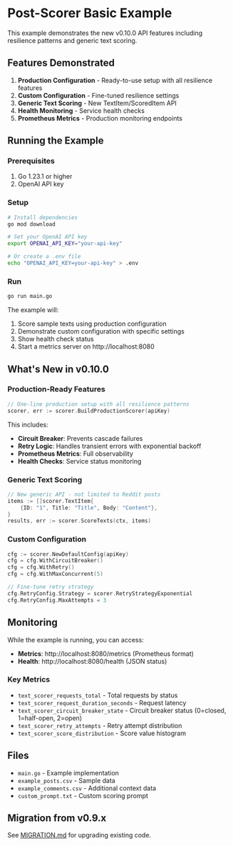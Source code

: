 # Post-Scorer Basic Example

This example demonstrates the new v0.10.0 API features including resilience patterns and generic text scoring.

## Features Demonstrated

1. **Production Configuration** - Ready-to-use setup with all resilience features
2. **Custom Configuration** - Fine-tuned resilience settings
3. **Generic Text Scoring** - New TextItem/ScoredItem API
4. **Health Monitoring** - Service health checks
5. **Prometheus Metrics** - Production monitoring endpoints

## Running the Example

### Prerequisites

1. Go 1.23.1 or higher
2. OpenAI API key

### Setup

```bash
# Install dependencies
go mod download

# Set your OpenAI API key
export OPENAI_API_KEY="your-api-key"

# Or create a .env file
echo "OPENAI_API_KEY=your-api-key" > .env
```

### Run

```bash
go run main.go
```

The example will:
1. Score sample texts using production configuration
2. Demonstrate custom configuration with specific settings
3. Show health check status
4. Start a metrics server on http://localhost:8080

## What's New in v0.10.0

### Production-Ready Features

```go
// One-line production setup with all resilience patterns
scorer, err := scorer.BuildProductionScorer(apiKey)
```

This includes:
- **Circuit Breaker**: Prevents cascade failures
- **Retry Logic**: Handles transient errors with exponential backoff
- **Prometheus Metrics**: Full observability
- **Health Checks**: Service status monitoring

### Generic Text Scoring

```go
// New generic API - not limited to Reddit posts
items := []scorer.TextItem{
    {ID: "1", Title: "Title", Body: "Content"},
}
results, err := scorer.ScoreTexts(ctx, items)
```

### Custom Configuration

```go
cfg := scorer.NewDefaultConfig(apiKey)
cfg = cfg.WithCircuitBreaker()
cfg = cfg.WithRetry()
cfg = cfg.WithMaxConcurrent(5)

// Fine-tune retry strategy
cfg.RetryConfig.Strategy = scorer.RetryStrategyExponential
cfg.RetryConfig.MaxAttempts = 3
```

## Monitoring

While the example is running, you can access:

- **Metrics**: http://localhost:8080/metrics (Prometheus format)
- **Health**: http://localhost:8080/health (JSON status)

### Key Metrics

- `text_scorer_requests_total` - Total requests by status
- `text_scorer_request_duration_seconds` - Request latency
- `text_scorer_circuit_breaker_state` - Circuit breaker status (0=closed, 1=half-open, 2=open)
- `text_scorer_retry_attempts` - Retry attempt distribution
- `text_scorer_score_distribution` - Score value histogram

## Files

- `main.go` - Example implementation
- `example_posts.csv` - Sample data
- `example_comments.csv` - Additional context data
- `custom_prompt.txt` - Custom scoring prompt

## Migration from v0.9.x

See [MIGRATION.md](../../MIGRATION.md) for upgrading existing code.